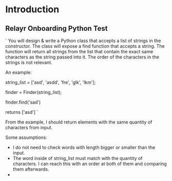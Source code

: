 # Introduction
## Relayr Onboarding Python Test

` You will design & write a Python class that accepts a list of strings in the constructor. The
class will expose a find function that accepts a string. The function will return all strings from
the list that contain the exact same characters as the string passed into it. The order of the
characters in the strings is not relevant.

 
 An example:

 
string_list = ['asd', 'asdd', 'fre', 'glk', 'lkm'];


finder = Finder(string_list);


finder.find('sad')


returns ['asd']
`

From the example, I should return elements with the same quantity of characters from input.


Some assumptions:
* I do not need to check words with length bigger or smaller than the input.
* The word inside of string_list must match with the quantity of characters. 
I can reach this with an order at both of them and comparing them afterwards.
* 
